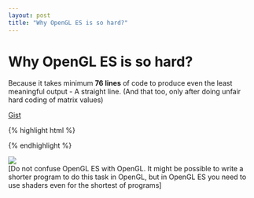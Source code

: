 ```yaml
---
layout: post
title: "Why OpenGL ES is so hard?"
---
```

Why OpenGL ES is so hard?
===
Because it takes minimum **76 lines** of code to produce even the least meaningful output - A straight line. (And that too, only after doing unfair hard coding of matrix values)  
  
[Gist][0]  

{% highlight html %}
<html>
<head>
<title></title>
<script type="text/javascript">
var fragShaderSource = "\
precision highp float;\
uniform vec4 u_color;\
void main(void) {\
  gl_FragColor = u_color;\
}\
";
var vtxShaderSource = "\
attribute vec3 a_position;\
uniform vec4 u_color;\
uniform mat4 u_mvMatrix;\
uniform mat4 u_pMatrix;\
void main(void) {\
  gl_Position = u_pMatrix * u_mvMatrix * vec4(a_position, 1.0);\
}\
";
function get_shader(type, source) {
  var shader = gl.createShader(type);
  gl.shaderSource(shader, source);
  gl.compileShader(shader);
  return shader;
}
var gl, pMatrix, mvMatrix, nMatrix, vbuf, tbuf, nbuf, ibuf;
function onready() {
  var canvas = document.getElementsByTagName('canvas')[0];
  gl = canvas.getContext("experimental-webgl", {antialias : true});
  gl.viewport(0, 0, canvas.width, canvas.height);
  var vertexShader = get_shader(gl.VERTEX_SHADER, (vtxShaderSource));
  var fragmentShader = get_shader(gl.FRAGMENT_SHADER, (fragShaderSource));
  shaderProgram = gl.createProgram();
  gl.attachShader(shaderProgram, vertexShader);
  gl.attachShader(shaderProgram, fragmentShader);
  gl.linkProgram(shaderProgram);
  gl.useProgram(shaderProgram);
  shaderProgram.aposAttrib = gl.getAttribLocation(shaderProgram, "a_position");
  gl.enableVertexAttribArray(shaderProgram.aposAttrib);
  shaderProgram.colorUniform = gl.getUniformLocation(shaderProgram, "u_color");
  shaderProgram.pMUniform = gl.getUniformLocation(shaderProgram, "u_pMatrix");
  shaderProgram.mvMUniform = gl.getUniformLocation(shaderProgram, "u_mvMatrix");
  gl.clearColor(1.0, 1.0, 1.0, 1.0);
  mvMatrix = [0.9701425001453319, -0.18712029714127995, 0.1543033499620919, 0, 0, 0.6362090102803518, 0.7715167498104596, 0, -0.24253562503633297, -0.7484811885651198, 0.6172133998483676, 0, 0, 0, -12.96148139681572, 1];
  pMatrix = [1.2990381056766582, 0, 0, 0, 0, 1.7320508075688776, 0, 0, 0, 0, -1.002002002002002, -1, 0, 0, -0.20020020020020018, 0];
  var vtx = new Float32Array([-5.0,-5.0,-5.0,5.0,5.0,5.0]);
  var idx = new Uint16Array([0, 1]);
  vbuf = gl.createBuffer();
  gl.bindBuffer(gl.ARRAY_BUFFER, vbuf);
  gl.bufferData(gl.ARRAY_BUFFER, vtx, gl.STATIC_DRAW);
  gl.bindBuffer(gl.ARRAY_BUFFER, null);
  ibuf = gl.createBuffer();
  gl.bindBuffer(gl.ELEMENT_ARRAY_BUFFER, ibuf);
  gl.bufferData(gl.ELEMENT_ARRAY_BUFFER, idx, gl.STATIC_DRAW);
  gl.bindBuffer(gl.ELEMENT_ARRAY_BUFFER, null);
  gl.clearColor(0.0, 0.0, 0.0, 0.0);
  gl.enable(gl.DEPTH_TEST);
  gl.clear(gl.COLOR_BUFFER_BIT | gl.DEPTH_BUFFER_BIT);
  gl.lineWidth(3.0);
  gl.bindBuffer(gl.ARRAY_BUFFER, vbuf);
  gl.vertexAttribPointer(shaderProgram.aposAttrib, 3, gl.FLOAT, false, 0, 0);
  gl.uniform4f(shaderProgram.colorUniform, 0/255.0, 0/255.0, 0/255.0, 1.0);
  gl.uniformMatrix4fv(shaderProgram.pMUniform, false, new Float32Array(pMatrix));
  gl.uniformMatrix4fv(shaderProgram.mvMUniform, false, new Float32Array(mvMatrix));
  gl.bindBuffer(gl.ELEMENT_ARRAY_BUFFER, ibuf);
  gl.drawElements(gl.LINES, 2, gl.UNSIGNED_SHORT, 0);
  gl.bindBuffer(gl.ARRAY_BUFFER, null);
  gl.bindBuffer(gl.ELEMENT_ARRAY_BUFFER, null);
}
</script>
</head>
<body onload="onready();">
  <canvas width="400" height="300"></canvas>
</body>
</html>
{% endhighlight %}
  
  
  

[![](http://4.bp.blogspot.com/-zPUXn0dRUU8/TlemWcAQjqI/AAAAAAAAD-c/Q3LvGj63Hhw/s320/Screen+shot+2011-08-26+at+7.27.17+PM.png)][1]  
\[Do not confuse OpenGL ES with OpenGL. It might be possible to write a shorter program to do this task in OpenGL, but in OpenGL ES you need to use shaders even for the shortest of programs\]

[0]: https://gist.github.com/1173433
[1]: http://4.bp.blogspot.com/-zPUXn0dRUU8/TlemWcAQjqI/AAAAAAAAD-c/Q3LvGj63Hhw/s1600/Screen+shot+2011-08-26+at+7.27.17+PM.png
